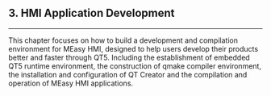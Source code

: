 ## 3. HMI Application Development

---

This chapter focuses on how to build a development and compilation environment for MEasy HMI, designed to help users develop their products better and faster through QT5. Including the establishment of embedded QT5 runtime environment, the construction of qmake compiler environment, the installation and configuration of QT Creator and the compilation and operation of MEasy HMI applications.


